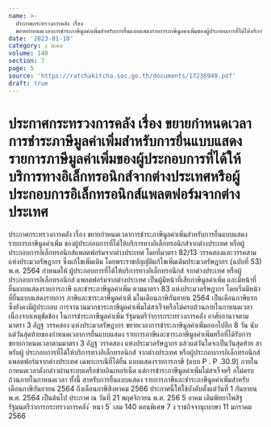```yaml
---
name: >-
  ประกาศกระทรวงการคลัง เรื่อง
  ขยายกำหนดเวลาการชำระภาษีมูลค่าเพิ่มสำหรับการยื่นแบบแสดงรายการภาษีมูลค่าเพิ่มของผู้ประกอบการที่ได้ให้บริการทางอิเล็กทรอนิกส์จากต่างประเทศหรือผู้ประกอบการอิเล็กทรอนิกส์แพลตฟอร์มจากต่างประเทศ
date: '2023-01-10'
category: ง พิเศษ
volume: 140
section: 7
page: 5
source: 'https://ratchakitcha.soc.go.th/documents/17236949.pdf'
draft: true
---
```


# ประกาศกระทรวงการคลัง เรื่อง ขยายกำหนดเวลาการชำระภาษีมูลค่าเพิ่มสำหรับการยื่นแบบแสดงรายการภาษีมูลค่าเพิ่มของผู้ประกอบการที่ได้ให้บริการทางอิเล็กทรอนิกส์จากต่างประเทศหรือผู้ประกอบการอิเล็กทรอนิกส์แพลตฟอร์มจากต่างประเทศ

ประกาศกระทรวงการคลัง เรื่อง ขยายกำหนดเวลาการชำระภาษีมูลค่าเพิ่มสำหรับการยื่นแบบแสดงรายการภาษีมูลค่าเพิ่ม ของผู้ประกอบการที่ได้ให้บริการทางอิเล็กทรอนิกส์จากต่างประเทศ หรือผู้ประกอบการอิเล็กทรอนิกส์แพลตฟอร์มจากต่างประเทศ โดยที่มาตรา 82/13 วรรคสองและวรรคสาม แห่งประมวลรัษฎากร ซึ่งแก้ไขเพิ่มเติม โดยพระราชบัญญัติแก้ไขเพิ่มเติมประมวลรัษฎากร (ฉบับที่ 53) พ.ศ. 2564 กำหนดให้ ผู้ประกอบการที่ได้ให้บริการทางอิเล็กทรอนิกส์ จากต่างประเทศ หรือผู้ประกอบการอิเล็กทรอนิกส์ แพลตฟอร์มจากต่างประเทศ เป็นผู้มีหน้าที่เสียภาษีมูลค่าเพิ่ม และมีหน้าที่ยื่นแบบแสดงรายการภาษี และชำระภาษีมูลค่าเพิ่ม ตามมาตรา 83 แห่งประมวลรัษฎากร โดยเริ่มมีหน้าที่ยื่นแบบแสดงรายการ ภาษีและชาระภาษีมูลค่าเพิ่ มในเดือนภาษีกันยายน 2564 เป็นเดือนภาษีแรก ซึ่งยังคงมีผู้ประกอบ การจานวนมากชาระภาษีมูลค่าเพิ่มไม่สาเร็จหรือไม่ครบถ้วนภายในกาหนดเวลา เนื่องจากเหตุขัดข้อง ในการชำระภาษีมูลค่าเพิ่ม รัฐมนตรีว่าการกระทรวงการคลัง อาศัยอานาจตามมาตรา 3 อัฏฐ วรรคสอง แห่งประมวลรัษฎากร ขยายเวลาการชำระภาษีมูลค่าเพิ่มออกไปอีก 8 วัน นับแต่วันสุดท้ายของกำหนดเวลาการยื่นแบบแสดง รายการภาษีและชาระภาษีมูลค่าเพิ่มหรือที่ได้รับการขยายกาหนดเวลาตามมาตรา 3 อัฏฐ วรรคสอง แห่งประมวลรัษฎากร แล้วแต่วันใดจะเป็นวันสุดท้าย สาหรับผู้ ประกอบการที่ได้ให้บริการทางอิเล็กทรอนิกส์ จากต่างประเทศ หรือผู้ประกอบการอิเล็กทรอนิกส์แพลตฟอร์มจากต่างประเทศ เฉพาะกรณีที่ได้ยื่น แบบแสดงรายการภาษี (แบบ P . P .30.9) ภายในกาหนดเวลาดังกล่าวผ่านระบบเครือข่ายอินเทอร์เน็ต แต่การชำระภาษีมูลค่าเพิ่มไม่สาเร็จหรื อไม่ครบถ้วนภายในกาหนดเวลา ทั้งนี้ สาหรับการยื่นแบบแสดง รายการภาษีและชำระภาษีมูลค่าเพิ่มสำหรับเดือนภาษีกันยายน 2564 ถึงเดือนภาษีสิงหาคม 2566 ประกาศนี้ให้ใช้บังคับตั้งแต่วันที่ 1 กันยายน พ.ศ. 2564 เป็นต้นไป ประกาศ ณ วันที่ 21 พฤศจิกายน พ.ศ. 256 5 อาคม เติมพิทยาไพสิฐ รัฐมนตรีว่าการกระทรวงการคลัง ้ หนา 5 ่ เลม 140 ตอนพิเศษ 7 ง ราชกิจจานุเบกษา 11 มกราคม 2566
